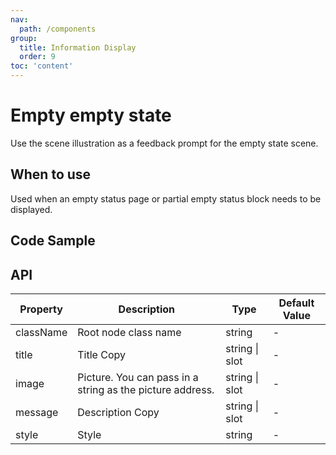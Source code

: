 ```yaml
---
nav:
  path: /components
group:
  title: Information Display
  order: 9
toc: 'content'
---
```


# Empty empty state

<!-- <code src="../../docs/components/compatibility.tsx" inline="true"></code> -->

Use the scene illustration as a feedback prompt for the empty state scene.

## When to use

Used when an empty status page or partial empty status block needs to be displayed.

## Code Sample

<code src='../../demo/pages/Empty/index'></code>

## API

| Property       | Description              | Type           | Default Value |
| ---------- | ----------------- | -------------- | ------ |
| className  | Root node class name        | string         | -      |
| title      | Title Copy          | string \| slot | -      |
| image      | Picture. You can pass in a string as the picture address. | string \| slot | -      |
| message    | Description Copy          | string \| slot | -      |
| style      | Style              | string         | -      |
